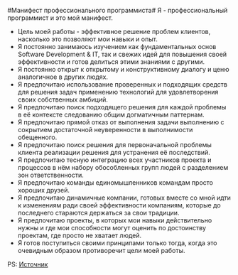 #Манифест профессионального программиста#
Я - профессиональный программист и это мой манифест.

* Цель моей работы - эффективное решение проблем клиентов, насколько это позволяют мои навыки и опыт.
* Я постоянно занимаюсь изучением как фундаментальных основ Software Development & IT, так и свежих идей для повышения своей эффективности и готов делиться этими знаниями с другими.
* Я постоянно открыт к открытому и конструктивному диалогу и ценю аналогичное в других людях.
* Я предпочитаю использование проверенных и подходящих средств для решения задач применению технологий для удовлетворения своих собственных амбиций.
* Я предпочитаю поиск подходящего решения для каждой проблемы в её контексте следованию общим догматичным паттернам.
* Я предпочитаю прямой отказ от выполнения задачи выполнению с сокрытием достаточной неуверенности в выполнимости обещенного.
* Я предпочитаю поиск решения для первоначальной проблемы клиента реализации решения для устранения её последствий.
* Я предпочитаю тесную интеграцию всех участников проекта и процессов в нём набору обособленных групп людей с разделением зон ответственности.
* Я предпочитаю команды единомышленников командам просто хороших друзей.
* Я предпочитаю динамичные компании, готовых вместе со мной идти к изменениям ради своей эффективности компаниям, которые до последнего стараются держаться за свои традиции.
* Я предпочитаю проекты, в которых мои навыки действительно нужны и где мои способности могут оценить по достоинству проектам, где просто не хватает людей.
* Я готов поступиться своими принципами только тогда, когда это очевидным образом противоречит цели моей работы.

PS:
[Источник](http://olegstrekalovsky.blogspot.ru/2016/04/blog-post.html)
